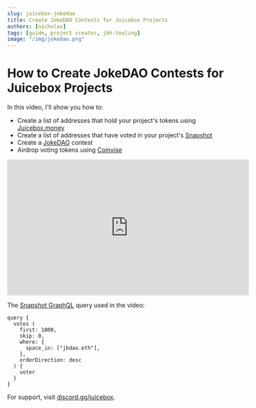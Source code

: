 ```yaml
---
slug: juicebox-jokedao
title: Create JokeDAO Contests for Juicebox Projects
authors: [nicholas]
tags: [guide, project creator, jbh-tooling]
image: "/img/jokedao.png"
---
```


# How to Create JokeDAO Contests for Juicebox Projects

In this video, I'll show you how to: 

- Create a list of addresses that hold your project's tokens using [Juicebox.money](https://juicebox.money)
- Create a list of addresses that have voted in your project's [Snapshot](https://docs.snapshot.org/graphql-api)
- Create a [JokeDAO](https://www.jokedao.io/) contest
- Airdrop voting tokens using [Coinvise](https://www.coinvise.co/)

<iframe width="560" height="315" src="https://www.youtube-nocookie.com/embed/KIL8MpcqpVY" title="YouTube video player" frameborder="0" allow="accelerometer; autoplay; clipboard-write; encrypted-media; gyroscope; picture-in-picture" allowfullscreen></iframe>
<br/>

The [Snapshot GraphQL](https://hub.snapshot.org/graphql) query used in the video:

```
query {
  votes (
    first: 1000,
    skip: 0,
    where: {
      space_in: ["jbdao.eth"],
    },
    orderDirection: desc
  ) {
    voter
  }
}
```

For support, visit [discord.gg/juicebox](http://discord.gg/juicebox).
